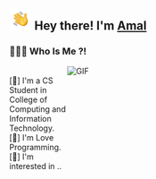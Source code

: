 ## <img src="https://raw.githubusercontent.com/AVS1508/AVS1508/master/assets/Hand%20Wave.gif" width="40"> Hey there! I'm [Amal](https://www.google.com/)

### 👩🏻‍💻  Who Is Me ?!

<img align="right" alt="GIF" src="https://user-images.githubusercontent.com/95561087/150732702-e9c8a439-2e94-46e9-9e81-722a909c0686.png" width="400" height="400">

<br>[📌] I'm a CS Student in College of Computing and Information Technology.
<br>[💠] I'm Love Programming.
<br>[🚀] I'm interested in ..
